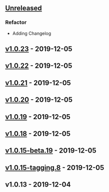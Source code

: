 <a name="unreleased"></a>
## [Unreleased]

### Refactor
- Adding Changelog

<a name="v1.0.23"></a>
## [v1.0.23] - 2019-12-05

<a name="v1.0.22"></a>
## [v1.0.22] - 2019-12-05

<a name="v1.0.21"></a>
## [v1.0.21] - 2019-12-05

<a name="v1.0.20"></a>
## [v1.0.20] - 2019-12-05

<a name="v1.0.19"></a>
## [v1.0.19] - 2019-12-05

<a name="v1.0.18"></a>
## [v1.0.18] - 2019-12-05

<a name="v1.0.15-beta.19"></a>
## [v1.0.15-beta.19] - 2019-12-05

<a name="v1.0.15-tagging.8"></a>
## [v1.0.15-tagging.8] - 2019-12-05

<a name="v1.0.13"></a>
## v1.0.13 - 2019-12-04


[Unreleased]: https://github.com/StanleyGoldman/GitHubActionsMSBuildLogger/compare/v1.0.23...HEAD
[v1.0.23]: https://github.com/StanleyGoldman/GitHubActionsMSBuildLogger/compare/v1.0.22...v1.0.23
[v1.0.22]: https://github.com/StanleyGoldman/GitHubActionsMSBuildLogger/compare/v1.0.21...v1.0.22
[v1.0.21]: https://github.com/StanleyGoldman/GitHubActionsMSBuildLogger/compare/v1.0.20...v1.0.21
[v1.0.20]: https://github.com/StanleyGoldman/GitHubActionsMSBuildLogger/compare/v1.0.19...v1.0.20
[v1.0.19]: https://github.com/StanleyGoldman/GitHubActionsMSBuildLogger/compare/v1.0.18...v1.0.19
[v1.0.18]: https://github.com/StanleyGoldman/GitHubActionsMSBuildLogger/compare/v1.0.15-beta.19...v1.0.18
[v1.0.15-beta.19]: https://github.com/StanleyGoldman/GitHubActionsMSBuildLogger/compare/v1.0.15-tagging.8...v1.0.15-beta.19
[v1.0.15-tagging.8]: https://github.com/StanleyGoldman/GitHubActionsMSBuildLogger/compare/v1.0.13...v1.0.15-tagging.8

